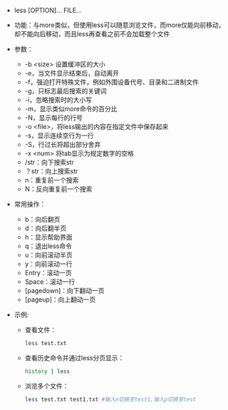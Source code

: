  

-  less  [OPTION]... FILE...
   
   

- 功能：与more类似，但使用less可以随意浏览文件，而more仅能向前移动，却不能向后移动，而且less再查看之前不会加载整个文件

  

- 参数：

  - -b \<size\> 设置缓冲区的大小
  - -e，当文件显示结束后，自动离开
  - -f，强迫打开特殊文件，例如外围设备代号、目录和二进制文件
  - -g，只标志最后搜索的关键词
  - -i，忽略搜索时的大小写
  - -m，显示类似more命令的百分比
  - -N，显示每行的行号
  - -o \<file\>，将less输出的内容在指定文件中保存起来
  - -s，显示连续空行为一行
  - -S，行过长将超出部分舍弃
  - -x \<num\> 将tab显示为规定数字的空格
  - /str：向下搜索str
  - ？str：向上搜索str
  - n：重复前一个搜索
  - N：反向重复前一个搜索
  
  
  
- 常用操作：
  
  -  b：向后翻页
  -  d：向后翻半页
  -  h：显示帮助界面
  -  q：退出less命令
  -  u：向前滚动半页
  -  y：向前滚动一行
  -  Entry：滚动一页
  -  Space：滚动一行
  -  [pagedown]：向下翻动一页
  -  [pageup]：向上翻动一页
  
  
  
- 示例:

  - 查看文件：

    ```bash
    less test.txt
    ```
    
  - 查看历史命令并通过less分页显示：
    
    ```bash
    history | less
    ```
  - 浏览多个文件：
    
    ```bash
    less test.txt test1.txt #输入n切换至test1,输入p切换至test
    ```

